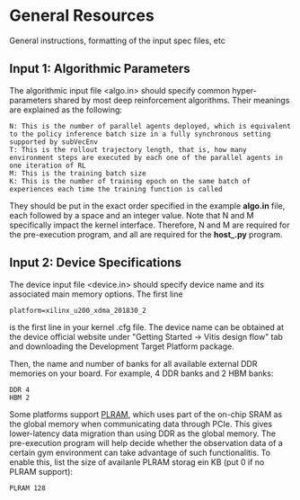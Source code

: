# General Resources
General instructions, formatting of the input spec files, etc

## Input 1: Algorithmic Parameters

The algorithmic input file <algo.in> should specify common hyper-parameters shared by most deep reinforcement algorithms. Their meanings are explained as the following:
```
N: This is the number of parallel agents deployed, which is equivalent to the policy inference batch size in a fully synchronous setting supported by subVecEnv
T: This is the rollout trajectory length, that is, how many environment steps are executed by each one of the parallel agents in one iteration of RL
M: This is the training batch size
K: This is the number of training epoch on the same batch of experiences each time the training function is called
```
They should be put in the exact order specified in the example **algo.in** file, each followed by a space and an integer value.
Note that N and M specifically impact the kernel interface. Therefore, N and M are required for the pre-execution program, and all are required for the **host_.py** program.

## Input 2: Device Specifications

The device input file <device.in> should specify device name and its associated main memory options. 
The first line 
```
platform=xilinx_u200_xdma_201830_2
```
is the first line in your kernel .cfg file. The device name can be obtained at the device official website under "Getting Started -> Vitis design flow" tab and downloading the Development Target Platform package.

Then, the name and number of banks for all available external DDR memories on your board. For example, 4 DDR banks and 2 HBM banks:
```
DDR 4 
HBM 2
```

Some platforms support [PLRAM](https://japan.xilinx.com/html_docs/xilinx2020_1/vitis-guidance/PLRAM_USAGE.html), which uses part of the on-chip SRAM as the global memory when communicating data through PCIe. This gives lower-latency data migration than using DDR as the global memory. The pre-execution program will help decide whether the observation data of a certain gym environment can take advantage of such functionalitis. To enable this, list the size of availanle PLRAM storag ein KB (put 0 if no PLRAM support):
```
PLRAM 128
```
